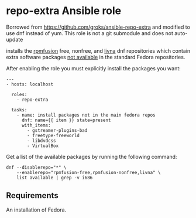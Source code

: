# repo-extra Ansible role

Borrowed from https://github.com/groks/ansible-repo-extra and modified to use 
dnf instead of yum. This role is not a git submodule and does not auto-update

installs the [rpmfusion](http://rpmfusion.org) free, nonfree, and
[livna](http://rpm.livna.org/) dnf repositories which contain extra software
packages [not available](https://fedoraproject.org/wiki/Forbidden_items) in the
standard Fedora repositories.

After enabling the role you must explicitly install the packages you want:

    ---
    - hosts: localhost

      roles:
        - repo-extra

      tasks:
        - name: install packages not in the main fedora repos
          dnf: name={{ item }} state=present
          with_items:
            - gstreamer-plugins-bad
            - freetype-freeworld
            - libdvdcss
            - VirtualBox

Get a list of the available packages by running the following command:

    dnf --disablerepo="*" \
        --enablerepo="rpmfusion-free,rpmfusion-nonfree,livna" \
        list available | grep -v i686

Requirements
------------

An installation of Fedora.
